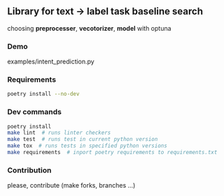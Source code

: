 ## Library for text -> label task baseline search
choosing **preprocesser**, **vecotorizer**, **model** with optuna

### Demo
examples/intent_prediction.py


### Requirements
```bash
poetry install --no-dev
```


### Dev commands
```bash
poetry install
make lint  # runs linter checkers
make test  # runs test in current python version
make tox  # runs tests in specified python versions
make requirements  # inport poetry requirements to requirements.txt
```

### Contribution  
please, contribute (make forks, branches ...)
